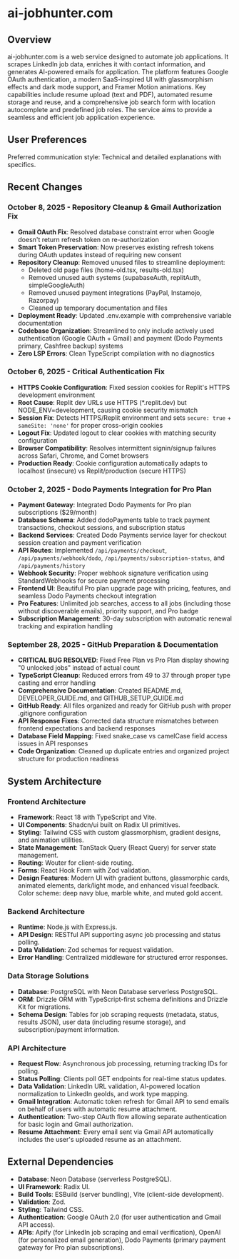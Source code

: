 # ai-jobhunter.com

## Overview
ai-jobhunter.com is a web service designed to automate job applications. It scrapes LinkedIn job data, enriches it with contact information, and generates AI-powered emails for application. The platform features Google OAuth authentication, a modern SaaS-inspired UI with glassmorphism effects and dark mode support, and Framer Motion animations. Key capabilities include resume upload (text and PDF), automated resume storage and reuse, and a comprehensive job search form with location autocomplete and predefined job roles. The service aims to provide a seamless and efficient job application experience.

## User Preferences
Preferred communication style: Technical and detailed explanations with specifics.

## Recent Changes

### October 8, 2025 - Repository Cleanup & Gmail Authorization Fix
- **Gmail OAuth Fix**: Resolved database constraint error when Google doesn't return refresh token on re-authorization
- **Smart Token Preservation**: Now preserves existing refresh tokens during OAuth updates instead of requiring new consent
- **Repository Cleanup**: Removed unused files to streamline deployment:
  - Deleted old page files (home-old.tsx, results-old.tsx)
  - Removed unused auth systems (supabaseAuth, replitAuth, simpleGoogleAuth)
  - Removed unused payment integrations (PayPal, Instamojo, Razorpay)
  - Cleaned up temporary documentation and files
- **Deployment Ready**: Updated .env.example with comprehensive variable documentation
- **Codebase Organization**: Streamlined to only include actively used authentication (Google OAuth + Gmail) and payment (Dodo Payments primary, Cashfree backup) systems
- **Zero LSP Errors**: Clean TypeScript compilation with no diagnostics

### October 6, 2025 - Critical Authentication Fix
- **HTTPS Cookie Configuration**: Fixed session cookies for Replit's HTTPS development environment
- **Root Cause**: Replit dev URLs use HTTPS (*.replit.dev) but NODE_ENV=development, causing cookie security mismatch
- **Session Fix**: Detects HTTPS/Replit environment and sets `secure: true` + `sameSite: 'none'` for proper cross-origin cookies
- **Logout Fix**: Updated logout to clear cookies with matching security configuration
- **Browser Compatibility**: Resolves intermittent signin/signup failures across Safari, Chrome, and Comet browsers
- **Production Ready**: Cookie configuration automatically adapts to localhost (insecure) vs Replit/production (secure HTTPS)

### October 2, 2025 - Dodo Payments Integration for Pro Plan
- **Payment Gateway**: Integrated Dodo Payments for Pro plan subscriptions ($29/month)
- **Database Schema**: Added dodoPayments table to track payment transactions, checkout sessions, and subscription status
- **Backend Services**: Created Dodo Payments service layer for checkout session creation and payment verification
- **API Routes**: Implemented `/api/payments/checkout`, `/api/payments/webhook/dodo`, `/api/payments/subscription-status`, and `/api/payments/history`
- **Webhook Security**: Proper webhook signature verification using StandardWebhooks for secure payment processing
- **Frontend UI**: Beautiful Pro plan upgrade page with pricing, features, and seamless Dodo Payments checkout integration
- **Pro Features**: Unlimited job searches, access to all jobs (including those without discoverable emails), priority support, and Pro badge
- **Subscription Management**: 30-day subscription with automatic renewal tracking and expiration handling

### September 28, 2025 - GitHub Preparation & Documentation
- **CRITICAL BUG RESOLVED**: Fixed Free Plan vs Pro Plan display showing "0 unlocked jobs" instead of actual count
- **TypeScript Cleanup**: Reduced errors from 49 to 37 through proper type casting and error handling
- **Comprehensive Documentation**: Created README.md, DEVELOPER_GUIDE.md, and GITHUB_SETUP_GUIDE.md
- **GitHub Ready**: All files organized and ready for GitHub push with proper .gitignore configuration
- **API Response Fixes**: Corrected data structure mismatches between frontend expectations and backend responses
- **Database Field Mapping**: Fixed snake_case vs camelCase field access issues in API responses
- **Code Organization**: Cleaned up duplicate entries and organized project structure for production readiness

## System Architecture

### Frontend Architecture
- **Framework**: React 18 with TypeScript and Vite.
- **UI Components**: Shadcn/ui built on Radix UI primitives.
- **Styling**: Tailwind CSS with custom glassmorphism, gradient designs, and animation utilities.
- **State Management**: TanStack Query (React Query) for server state management.
- **Routing**: Wouter for client-side routing.
- **Forms**: React Hook Form with Zod validation.
- **Design Features**: Modern UI with gradient buttons, glassmorphic cards, animated elements, dark/light mode, and enhanced visual feedback. Color scheme: deep navy blue, marble white, and muted gold accent.

### Backend Architecture
- **Runtime**: Node.js with Express.js.
- **API Design**: RESTful API supporting async job processing and status polling.
- **Data Validation**: Zod schemas for request validation.
- **Error Handling**: Centralized middleware for structured error responses.

### Data Storage Solutions
- **Database**: PostgreSQL with Neon Database serverless PostgreSQL.
- **ORM**: Drizzle ORM with TypeScript-first schema definitions and Drizzle Kit for migrations.
- **Schema Design**: Tables for job scraping requests (metadata, status, results JSON), user data (including resume storage), and subscription/payment information.

### API Architecture
- **Request Flow**: Asynchronous job processing, returning tracking IDs for polling.
- **Status Polling**: Clients poll GET endpoints for real-time status updates.
- **Data Validation**: LinkedIn URL validation, AI-powered location normalization to LinkedIn geoIds, and work type mapping.
- **Gmail Integration**: Automatic token refresh for Gmail API to send emails on behalf of users with automatic resume attachment.
- **Authentication**: Two-step OAuth flow allowing separate authentication for basic login and Gmail authorization.
- **Resume Attachment**: Every email sent via Gmail API automatically includes the user's uploaded resume as an attachment.

## External Dependencies

- **Database**: Neon Database (serverless PostgreSQL).
- **UI Framework**: Radix UI.
- **Build Tools**: ESBuild (server bundling), Vite (client-side development).
- **Validation**: Zod.
- **Styling**: Tailwind CSS.
- **Authentication**: Google OAuth 2.0 (for user authentication and Gmail API access).
- **APIs**: Apify (for LinkedIn job scraping and email verification), OpenAI (for personalized email generation), Dodo Payments (primary payment gateway for Pro plan subscriptions).